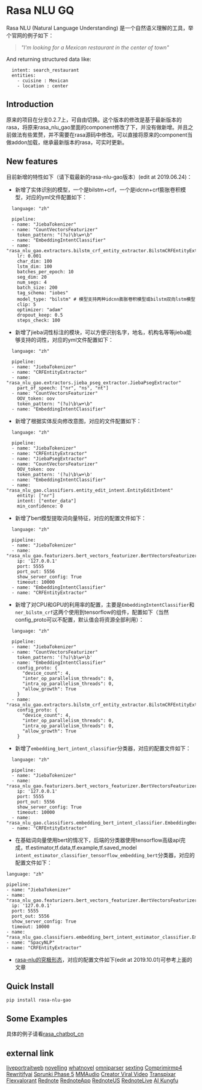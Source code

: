 # Rasa NLU GQ
Rasa NLU (Natural Language Understanding) 是一个自然语义理解的工具，举个官网的例子如下：

> *"I'm looking for a Mexican restaurant in the center of town"*

And returning structured data like:

```
  intent: search_restaurant
  entities: 
    - cuisine : Mexican
    - location : center
```

## Introduction
原来的项目在分支0.2.7上，可自由切换。这个版本的修改是基于最新版本的rasa，将原来rasa_nlu_gao里面的component修改了下，并没有做新增。并且之前做法有些累赘，并不需要在rasa源码中修改。可以直接将原来的component当做addon加载，继承最新版本的rasa，可实时更新。

## New features
目前新增的特性如下（请下载最新的rasa-nlu-gao版本）(edit at 2019.06.24)：
  - 新增了实体识别的模型，一个是bilstm+crf，一个是idcnn+crf膨胀卷积模型，对应的yml文件配置如下：
  ```
    language: "zh"

    pipeline:
    - name: "JiebaTokenizer"
    - name: "CountVectorsFeaturizer"
      token_pattern: "(?u)\b\w+\b"
    - name: "EmbeddingIntentClassifier"
    - name: "rasa_nlu_gao.extractors.bilstm_crf_entity_extractor.BilstmCRFEntityExtractor"
      lr: 0.001
      char_dim: 100
      lstm_dim: 100
      batches_per_epoch: 10
      seg_dim: 20
      num_segs: 4
      batch_size: 200
      tag_schema: "iobes"
      model_type: "bilstm" # 模型支持两种idcnn膨胀卷积模型或bilstm双向lstm模型
      clip: 5
      optimizer: "adam"
      dropout_keep: 0.5
      steps_check: 100
  ```
  - 新增了jieba词性标注的模块，可以方便识别名字，地名，机构名等等jieba能够支持的词性，对应的yml文件配置如下：
  ```
    language: "zh"

    pipeline:
    - name: "JiebaTokenizer"
    - name: "CRFEntityExtractor"
    - name: "rasa_nlu_gao.extractors.jieba_pseg_extractor.JiebaPsegExtractor"
      part_of_speech: ["nr", "ns", "nt"]
    - name: "CountVectorsFeaturizer"
      OOV_token: oov
      token_pattern: "(?u)\b\w+\b"
    - name: "EmbeddingIntentClassifier"
  ```
  - 新增了根据实体反向修改意图，对应的文件配置如下：
  ```
    language: "zh"

    pipeline:
    - name: "JiebaTokenizer"
    - name: "CRFEntityExtractor"
    - name: "JiebaPsegExtractor"
    - name: "CountVectorsFeaturizer"
      OOV_token: oov
      token_pattern: '(?u)\b\w+\b'
    - name: "EmbeddingIntentClassifier"
    - name: "rasa_nlu_gao.classifiers.entity_edit_intent.EntityEditIntent"
      entity: ["nr"]
      intent: ["enter_data"]
      min_confidence: 0
  ```
  - 新增了bert模型提取词向量特征，对应的配置文件如下：
  ```
    language: "zh"

    pipeline:
    - name: "JiebaTokenizer"
    - name: "rasa_nlu_gao.featurizers.bert_vectors_featurizer.BertVectorsFeaturizer"
      ip: '127.0.0.1'
      port: 5555
      port_out: 5556
      show_server_config: True
      timeout: 10000
    - name: "EmbeddingIntentClassifier"
    - name: "CRFEntityExtractor"
  ```
  - 新增了对CPU和GPU的利用率的配置，主要是`EmbeddingIntentClassifier`和`ner_bilstm_crf`这两个使用到tensorflow的组件，配置如下（当然config_proto可以不配置，默认值会将资源全部利用）：
  ```
    language: "zh"

    pipeline:
    - name: "JiebaTokenizer"
    - name: "CountVectorsFeaturizer"
      token_pattern: '(?u)\b\w+\b'
    - name: "EmbeddingIntentClassifier"
      config_proto: {
        "device_count": 4,
        "inter_op_parallelism_threads": 0,
        "intra_op_parallelism_threads": 0,
        "allow_growth": True
      }
    - name: "rasa_nlu_gao.extractors.bilstm_crf_entity_extractor.BilstmCRFEntityExtractor"
      config_proto: {
        "device_count": 4,
        "inter_op_parallelism_threads": 0,
        "intra_op_parallelism_threads": 0,
        "allow_growth": True
      }
  ```
  - 新增了`embedding_bert_intent_classifier`分类器，对应的配置文件如下：
  ```
    language: "zh"

    pipeline:
    - name: "JiebaTokenizer"
    - name: "rasa_nlu_gao.featurizers.bert_vectors_featurizer.BertVectorsFeaturizer"
      ip: '127.0.0.1'
      port: 5555
      port_out: 5556
      show_server_config: True
      timeout: 10000
    - name: "rasa_nlu_gao.classifiers.embedding_bert_intent_classifier.EmbeddingBertIntentClassifier"
    - name: "CRFEntityExtractor"
  ```
  
   - 在基础词向量使用bert的情况下，后端的分类器使用tensorflow高级api完成，tf.estimator,tf.data,tf.example,tf.saved_model
   `intent_estimator_classifier_tensorflow_embedding_bert`分类器，对应的配置文件如下：
  ```
  language: "zh"

  pipeline:
  - name: "JiebaTokenizer"
  - name: "rasa_nlu_gao.featurizers.bert_vectors_featurizer.BertVectorsFeaturizer"
    ip: '127.0.0.1'
    port: 5555
    port_out: 5556
    show_server_config: True
    timeout: 10000
  - name: "rasa_nlu_gao.classifiers.embedding_bert_intent_estimator_classifier.EmbeddingBertIntentEstimatorClassifier"
  - name: "SpacyNLP"
  - name: "CRFEntityExtractor"
  ```

  - [rasa-nlu的究极形态](https://www.jianshu.com/p/553e37ffbac0)，对应的配置文件如下(edit at 2019.10.01)可参考上面的文章

## Quick Install
```
pip install rasa-nlu-gao
```

## Some Examples
具体的例子请看[rasa_chatbot_cn](https://github.com/GaoQ1/rasa_chatbot_cn)

## external link
[liveportraitweb](https://www.liveportraitweb.com/)
[novelling](https://www.novelling.com/)
[whatnovel](https://www.whatnovel.com/)
[omniparser](https://www.omniparser.net/)
[sexting](https://howtosexting.com/)
[Comprimirmp4](https://www.comprimirmp4.com/)
[Rewritifyai](https://www.rewritifyai.com/)
[Sprunki Phase 5](https://www.sprunkiphase5.net/)
[MMAudio](https://www.mmaudio.pro/)
[Creator Viral Video](https://www.creatorviralvideo.com/)
[Transpixar](https://www.transpixar.pro/)
[Flexvalorant](https://www.flexvalorant.com)
[Rednote](https://www.rednote.pro/)
[RednoteApp](https://www.rednoteapp.pro/)
[RednoteUS](https://www.rednote.us/)
[RednoteLive](https://www.rednote.live/)
[AI Kungfu](https://www.ai-kungfu.net/)
